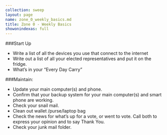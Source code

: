 ```yaml
---
collection: sweep
layout: page
name: zone_0_weekly_basics.md
title: Zone 0 - Weekly Basics
showonindexas: full
---
```


###Start Up
- Write a list of all the devices you use that connect to the internet
- Write out a list of all your elected representatives and put it on the fridge.
- What’s in your “Every Day Carry”

###Maintain:
- Update your main computer(s) and phone.
- Confirm that your backup system for your main computer(s) and smart phone are working.
- Check your snail mail.
- Clean out wallet /purse/laptop bag
- Check the news for what’s up for a vote, or went to vote. Call both to express your opinion and to say Thank You.
- Check your junk mail folder.

